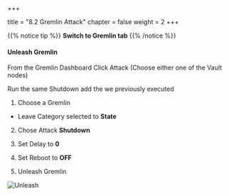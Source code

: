 +++

title = "8.2 Gremlin Attack"
chapter = false
weight = 2
+++

{{% notice tip %}}
__Switch to Gremlin tab__
{{% /notice %}}

#### Unleash Gremlin

From the Gremlin Dashboard Click Attack (Choose either one of the Vault nodes)

Run the same Shutdown add the we previously executed

1. Choose a Gremlin 

- Leave Category selected to __State__

2. Chose Attack __Shutdown__

3. Set Delay to __0__

4. Set Reboot to __OFF__

5. Unleash Gremlin

![Unleash](/images/lab8/gremlin_unleash.png)

